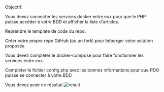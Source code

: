 Objectif:

Vous devez connecter les services docker entre eux pour que le PHP puisse accéder à votre BDD et afficher la liste d'articles.

Reprendre le template de code du repo.

Créer votre propre repo GitHub (ou un fork) pour héberger votre solution proposée

Vous devez compléter le docker-compose pour faire fonctionner les services entre eux.

Compléter le fichier config.php avec les bonnes informations pour que PDO puisse se connecter à votre BDD

Vous devez avoir ce résultat ![result](https://github.com/quentinhermiteau/tp-docker-php/blob/main/result.png?raw=true)
